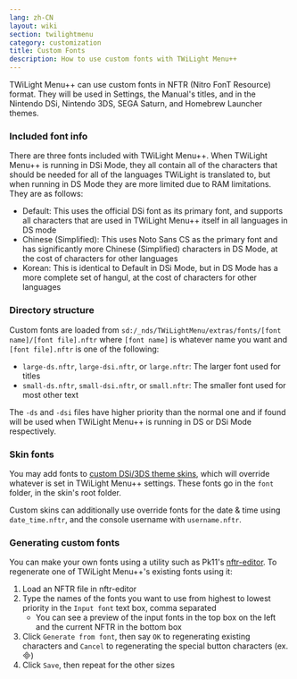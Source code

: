 ```yaml
---
lang: zh-CN
layout: wiki
section: twilightmenu
category: customization
title: Custom Fonts
description: How to use custom fonts with TWiLight Menu++
---
```


TWiLight Menu++ can use custom fonts in NFTR (Nitro FonT Resource) format. They will be used in Settings, the Manual's titles, and in the Nintendo DSi, Nintendo 3DS, SEGA Saturn, and Homebrew Launcher themes.

### Included font info
There are three fonts included with TWiLight Menu++. When TWiLight Menu++ is running in DSi Mode, they all contain all of the characters that should be needed for all of the languages TWiLight is translated to, but when running in DS Mode they are more limited due to RAM limitations. They are as follows:
- Default: This uses the official DSi font as its primary font, and supports all characters that are used in TWiLight Menu++ itself in all languages in DS mode
- Chinese (Simplified): This uses Noto Sans CS as the primary font and has significantly more Chinese (Simplified) characters in DS Mode, at the cost of characters for other languages
- Korean: This is identical to Default in DSi Mode, but in DS Mode has a more complete set of hangul, at the cost of characters for other languages

### Directory structure
Custom fonts are loaded from `sd:/_nds/TWiLightMenu/extras/fonts/[font name]/[font file].nftr` where `[font name]` is whatever name you want and `[font file].nftr` is one of the following:
- `large-ds.nftr`, `large-dsi.nftr`, or `large.nftr`: The larger font used for titles
- `small-ds.nftr`, `small-dsi.nftr`, or `small.nftr`: The smaller font used for most other text

The `-ds` and `-dsi` files have higher priority than the normal one and if found will be used when TWiLight Menu++ is running in DS or DSi Mode respectively.

### Skin fonts
You may add fonts to [custom DSi/3DS theme skins](custom-dsi-3ds-skins), which will override whatever is set in TWiLight Menu++ settings. These fonts go in the `font` folder, in the skin's root folder.

Custom skins can additionally use override fonts for the date & time using `date_time.nftr`, and the console username with `username.nftr`.

### Generating custom fonts
You can make your own fonts using a utility such as Pk11's [nftr-editor](https://pk11.us/nftr-editor/). To regenerate one of TWiLight Menu++'s existing fonts using it:
1. Load an NFTR file in nftr-editor
1. Type the names of the fonts you want to use from highest to lowest priority in the `Input font` text box, comma separated
   - You can see a preview of the input fonts in the top box on the left and the current NFTR in the bottom box
1. Click `Generate from font`, then say `OK` to regenerating existing characters and `Cancel` to regenerating the special button characters (ex. &#xE000;)
1. Click `Save`, then repeat for the other sizes
